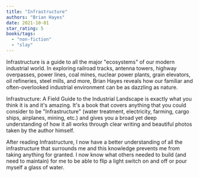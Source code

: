 ```yaml
---
title: "Infrastructure"
authors: "Brian Hayes"
date: 2021-10-01
star_rating: 5
books/tags:
  - "non-fiction"
  - "slay"
---
```


Infrastructure is a guide to all the major \"ecosystems\" of our modern
industrial world. In exploring railroad tracks, antenna towers, highway
overpasses, power lines, coal mines, nuclear power plants, grain elevators, oil
refineries, steel mills, and more, Brian Hayes reveals how our familiar and
often-overlooked industrial environment can be as dazzling as nature.

<!--more-->

Infrastructure: A Field Guide to the Industrial Landscape is exactly what you
think it is and it's amazing. It's a book that covers anything that you could
consider to be "Infrastructure" (water treatment, electricity, farming, cargo
ships, airplanes, mining, etc.) and gives you a broad yet deep understanding of
how it all works through clear writing and beautiful photos taken by the author
himself.

After reading Infrastructure, I now have a better understanding of all the
infrastructure that surrounds me and this knowledge prevents me from taking
anything for granted. I now know what others needed to build (and need to
maintain) for me to be able to flip a light switch on and off or pour myself a
glass of water.
